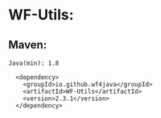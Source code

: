 # WF-Utils:
## Maven:
`Java(min): 1.8`
```
  <dependency>
    <groupId>io.github.wf4java</groupId>
    <artifactId>WF-Utils</artifactId>
    <version>2.3.1</version>
  </dependency>
```

